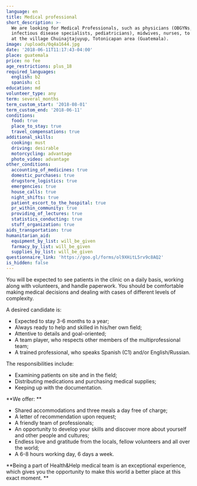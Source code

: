 ```yaml
---
language: en
title: Medical professional
short_description: >-
  We are looking for Medical Professionals, such as physicians (OBGYNs,
  infectious disease specialists, pediatricians), midwives, nurses, to volunteer
  at the village Chuinajtajuyup, Totonicapan area (Guatemala).
image: /uploads/0q4a1644.jpg
date: '2018-06-11T11:17:43-04:00'
place: guatemala
price: no fee
age_restrictions: plus_18
required_languages:
  english: b2
  spanish: c1
education: md
volunteer_type: any
term: several_months
term_custom_start: '2018-08-01'
term_custom_end: '2018-06-11'
conditions:
  food: true
  place_to_stay: true
  travel_compensations: true
additional_skills:
  cooking: must
  driving: desirable
  motorcycling: advantage
  photo_video: advantage
other_conditions:
  accounting_of_medicines: true
  domestic_purchases: true
  drugstore_logistics: true
  emergencies: true
  house_calls: true
  night_shifts: true
  patient_escort_to_the_hospital: true
  pr_within_community: true
  providing_of_lectures: true
  statistics_conducting: true
  stuff_organization: true
aids_transportation: true
humanitarian_aid:
  equipment_by_list: will_be_given
  farmacy_by_list: will_be_given
  supplies_by_list: will_be_given
questionnaire_link: 'https://goo.gl/forms/ol9XHitL5rv9c8AQ2'
is_hidden: false
---
```

You will be expected to see patients in the clinic on a daily basis, working along with volunteers, and handle paperwork. You should be comfortable making medical decisions and dealing with cases of different levels of complexity.

A desired candidate is:

* Expected to stay 3-6 months to a year;
* Always ready to help and skilled in his/her own field;
* Attentive to details and goal-oriented;
* A team player, who respects other members of the multiprofessional team;
* A trained professional, who speaks Spanish (C1) and/or English/Russian.

The responsibilities include:

* Examining patients on site and in the field;
* Distributing medications and purchasing medical supplies;
* Keeping up with the documentation.

**We offer:**

* Shared accommodations and three meals a day free of charge;
* A letter of recommendation upon request;
* A friendly team of professionals;
* An opportunity to develop your skills and discover more about yourself and other people and cultures;
* Endless love and gratitude from the locals, fellow volunteers and all over the world;
* A 6-8 hours working day, 6 days a week.

**Being a part of Health&Help medical team is an exceptional experience, which gives you the opportunity to make this world a better place at this exact moment.**
